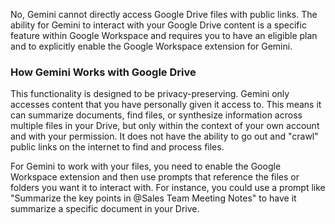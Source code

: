 No, Gemini cannot directly access Google Drive files with public links. The ability for Gemini to interact with your Google Drive content is a specific feature within Google Workspace and requires you to have an eligible plan and to explicitly enable the Google Workspace extension for Gemini.

### How Gemini Works with Google Drive

This functionality is designed to be privacy-preserving. Gemini only accesses content that you have personally given it access to. This means it can summarize documents, find files, or synthesize information across multiple files in your Drive, but only within the context of your own account and with your permission. It does not have the ability to go out and "crawl" public links on the internet to find and process files.

For Gemini to work with your files, you need to enable the Google Workspace extension and then use prompts that reference the files or folders you want it to interact with. For instance, you could use a prompt like "Summarize the key points in @Sales Team Meeting Notes" to have it summarize a specific document in your Drive.